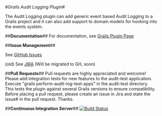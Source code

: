 #*Grails Audit Logging Plugin*#

The Audit Logging plugin can add generic event based Audit Logging to a Grails project and it can also add support to domain models for hooking into the events system.

##**Documentation**##
For documentation, see [Grails Plugin Page](http://grails.org/plugin/audit-logging "Grails Plugin Page")

##**Issue Management**##

See [GitHub Issues](https://github.com/robertoschwald/grails-audit-logging-plugin/issues "Issues")

(old) See [JIRA](http://jira.grails.org/browse/GPAUDITLOGGING "GPAUDITLOGGING JIRA") (Will be migrated to GH, soon)

##**Pull Requests**##
Pull requests are highly appreciated and welcome!
Please add integration tests for new features to the audit-test application.
Execute "grails perform-audit-log-test-apps" in the audit-test directory. This tests the plugin against several Grails versions to ensure compatibility.
Before placing a pull request, please create an issue in Jira and state the issue# in the pull request. Thanks.


##**Continuous Integration Server**##
[![Build Status](https://travis-ci.org/robertoschwald/grails-audit-logging-plugin.svg)](https://travis-ci.org/robertoschwald/grails-audit-logging-plugin)


